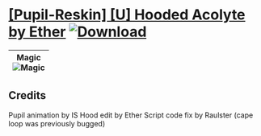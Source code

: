# [\[Pupil-Reskin\] \[U\] Hooded Acolyte by Ether](https://github.com/Klokinator/FE-Repo/tree/main/Battle%20Animations/Magi%20-%20Nature-Type/%5BPupil-Reskin%5D%20%5BU%5D%20Hooded%20Acolyte%20by%20Ether) [![Download](https://img.shields.io/badge/Download--red?style=social&logo=github)](https://minhaskamal.github.io/DownGit/#/home?url=https://github.com/Klokinator/FE-Repo/tree/main/Battle%20Animations/Magi%20-%20Nature-Type/%5BPupil-Reskin%5D%20%5BU%5D%20Hooded%20Acolyte%20by%20Ether)

| <b>Magic</b><br/><img alt="Magic" src="https://raw.githubusercontent.com/Klokinator/FE-Repo/main/Battle%20Animations/Magi%20-%20Nature-Type/%5BPupil-Reskin%5D%20%5BU%5D%20Hooded%20Acolyte%20by%20Ether/Magic/Magic.gif"/> |
| :---: |

## Credits

Pupil animation by IS
Hood edit by Ether
Script code fix by Raulster (cape loop was previously bugged)

